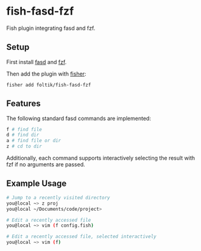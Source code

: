# fish-fasd-fzf
Fish plugin integrating fasd and fzf.

## Setup
First install [fasd](https://github.com/clvv/fasd) and [fzf](https://github.com/junegunn/fzf).

Then add the plugin with [fisher](https://github.com/jorgebucaran/fisher):
```
fisher add foltik/fish-fasd-fzf
```

## Features
The following standard fasd commands are implemented:

```sh
f # find file
d # find dir
a # find file or dir
z # cd to dir
```

Additionally, each command supports interactively selecting the result with fzf if no arguments are passed.

## Example Usage
```sh
# Jump to a recently visited directory
you@local ~> z proj
you@local ~/Documents/code/project> 

# Edit a recently accessed file
you@local ~> vim (f config.fish)

# Edit a recently accessed file, selected interactively
you@local ~> vim (f)
```
